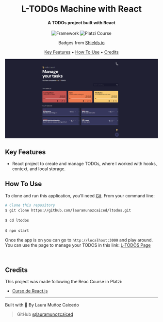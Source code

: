 <h1 align="center">
     L-TODOs Machine with React
  <br>
</h1>

<h4 align="center">A TODOs project built with React</h4>

<p align="center">
<img alt="Framework" src="https://img.shields.io/badge/framework-React-blue">
<img alt="Platzi Course" src="https://img.shields.io/badge/Platzi_Course-Course?logo=platzi">

<p align="center">Badges from <a href="https://shields.io/badges" target="_blank">Shields.io</a></p>

<p align="center">
  <a href="#key-features">Key Features</a> •
  <a href="#how-to-use">How To Use</a> •
  <a href="#credits">Credits</a> 
</p>

<p align="center"><a href="https://lauramunozcaiced.github.io/ltodos/" target="_blank"><img width="900px" src="https://github.com/lauramunozcaiced/ltodos/blob/main/public/thumbnail.png"/></a></p>

## Key Features

- React project to create and manage TODOs, where I worked with hooks, context, and local storage. 


## How To Use

To clone and run this application, you'll need [Git](https://git-scm.com). From your command line:

```bash
# Clone this repository
$ git clone https://github.com/lauramunozcaiced/ltodos.git

$ cd ltodos

$ npm start

```

Once the app is on you can go to `http://localhost:3000` and play around. You can use the page to manage your TODOS in this link:
[L-TODOS Page](https://lauramunozcaiced.github.io/ltodos/)

<br>

## Credits

This project was made following the Reac Course in Platzi:

- [Curso de React.js](https://platzi.com/cursos/react/)

---

Built with <span role="img" aria-label="heart emoji">💖</span> By Laura Muñoz Caicedo

> GitHub [@lauramunozcaiced](https://github.com/lauramunozcaiced)

